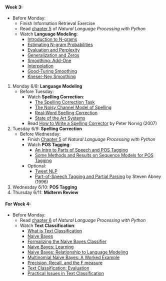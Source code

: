 #### Week 3:
- Before Monday:
    * Finish Information Retrieval Exercise  
    * Read [chapter 5](http://www.nltk.org/book_1ed/ch05.html) of _Natural Language Processing with Python_  
    * Watch **Language Modeling**:
        - [Introduction to N-grams](https://class.coursera.org/nlp/lecture/14)
        - [Estimating N-gram Probabilities](https://class.coursera.org/nlp/lecture/128)
        - [Evaluation and Perplexity](https://class.coursera.org/nlp/lecture/129)
        - [Generalization and Zeros](https://class.coursera.org/nlp/lecture/17)
        - [Smoothing: Add-One](https://class.coursera.org/nlp/lecture/18)
        - [Interpolation](https://class.coursera.org/nlp/lecture/19)
        - [Good-Turing Smoothing](https://class.coursera.org/nlp/lecture/32)
        - [Kneser-Ney Smoothing](https://class.coursera.org/nlp/lecture/20)  

1. Monday 6/8: **Language Modeling**
    - Before Tuesday:
        + Watch **Spelling Correction**:
            * [The Spelling Correction Task](https://class.coursera.org/nlp/lecture/21)
            * [The Noisy Channel Model of Spelling](https://class.coursera.org/nlp/lecture/22)
            * [Real-Word Spelling Correction](https://class.coursera.org/nlp/lecture/23)
            * [State of the Art Systems](https://class.coursera.org/nlp/lecture/24)
        + Read [How to Write a Spelling Corrector](http://norvig.com/spell-correct.html) by Peter Norvig (2007)
2. Tuesday 6/9: **Spelling Correction**
    - Before Wednesday:
        + Finish [Chapter 5](http://www.nltk.org/book_1ed/ch05.html) of _Natural Language Processing with Python_
        + Watch **POS Tagging**:
            * [An Intro to Parts of Speech and POS Tagging](https://class.coursera.org/nlp/lecture/149)
            * [Some Methods and Results on Sequence Models for POS Tagging](https://class.coursera.org/nlp/lecture/150)
        + Optional: 
            * [Tweet NLP](http://www.ark.cs.cmu.edu/TweetNLP/)
            * [Part-of-Speech Tagging and Partial Parsing](http://web5.cs.columbia.edu/~julia/courses/old/cs4705-04/abney96.pdf) by Steven Abney (1996)
3. Wednesday 6/10: **POS Tagging**
4. Thursday 6/11: **Midterm Review**

#### For Week 4:
- Before Monday:
    + Read [chapter 6](http://www.nltk.org/book_1ed/ch06.html) of _Natural Language Processing with Python_
    + Watch **Text Classification**:
        * [What is Text Classification](https://class.coursera.org/nlp/lecture/36)
        * [Naive Bayes](https://class.coursera.org/nlp/lecture/37)
        * [Formalizing the Naive Bayes Classifier](https://class.coursera.org/nlp/lecture/25)
        * [Naive Bayes: Learning](https://class.coursera.org/nlp/lecture/26)
        * [Naive Bayes: Relationship to Language Modeling](https://class.coursera.org/nlp/lecture/27)
        * [Multinomial Naive Bayes: A Worked Example](https://class.coursera.org/nlp/lecture/28)
        * [Precision, Recall, and the F measure](https://class.coursera.org/nlp/lecture/142)
        * [Text Classification: Evaluation](https://class.coursera.org/nlp/lecture/143)
        * [Practical Issues in Text Classification](https://class.coursera.org/nlp/lecture/29)